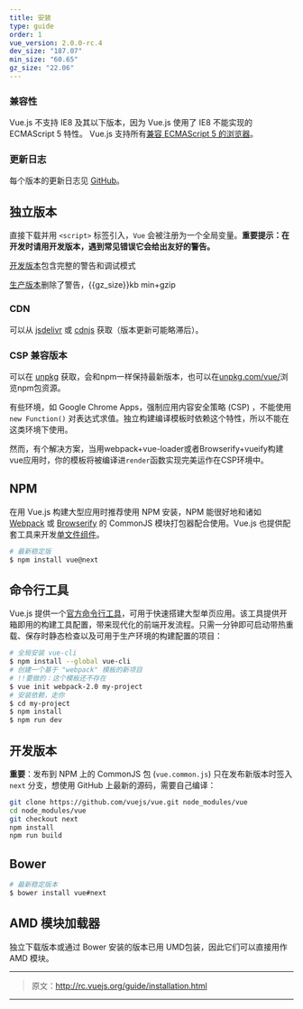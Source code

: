 ```yaml
---
title: 安装
type: guide
order: 1
vue_version: 2.0.0-rc.4
dev_size: "187.07"
min_size: "60.65"
gz_size: "22.06"
---
```


### 兼容性

Vue.js 不支持 IE8 及其以下版本，因为 Vue.js 使用了 IE8 不能实现的 ECMAScript 5 特性。 Vue.js 支持所有[兼容 ECMAScript 5 的浏览器](http://caniuse.com/#feat=es5)。

### 更新日志

每个版本的更新日志见 [GitHub](https://github.com/vuejs/vue/releases)。

## 独立版本

直接下载并用 `<script>` 标签引入，`Vue` 会被注册为一个全局变量。**重要提示：在开发时请用开发版本，遇到常见错误它会给出友好的警告。**

<div id="downloads">
<a class="button" href="http://rc.vuejs.org/js/vue.js" download>开发版本</a><span class="light info">包含完整的警告和调试模式</span>

<a class="button" href="http://rc.vuejs.org/js/vue.min.js" download>生产版本</a><span class="light info">删除了警告，{{gz_size}}kb min+gzip</span>
</div>

### CDN

可以从 [jsdelivr](http://cdn.jsdelivr.net/vue/2.0.0-rc.1/vue.min.js) 或 [cdnjs](http://cdnjs.cloudflare.com/ajax/libs/vue/2.0.0-rc.1/vue.min.js) 获取（版本更新可能略滞后）。

### CSP 兼容版本

可以在 [unpkg](https://unpkg.com/vue/dist/vue.min.js) 获取，会和npm一样保持最新版本，也可以在[unpkg.com/vue/](https://unpkg.com/vue/)浏览npm包资源。

有些环境，如 Google Chrome Apps，强制应用内容安全策略 (CSP) ，不能使用 `new Function()` 对表达式求值。独立构建编译模板时依赖这个特性，所以不能在这类环境下使用。

然而，有个解决方案，当用webpack+vue-loader或者Browserify+vueify构建vue应用时，你的模板将被编译进`render`函数实现完美运作在CSP环境中。

## NPM

在用 Vue.js 构建大型应用时推荐使用 NPM 安装，NPM 能很好地和诸如 [Webpack](http://webpack.github.io/) 或 [Browserify](http://browserify.org/) 的 CommonJS 模块打包器配合使用。Vue.js 也提供配套工具来开发[单文件组件](application.html#单文件组件)。

``` bash
# 最新稳定版
$ npm install vue@next
```

## 命令行工具

Vue.js 提供一个[官方命令行工具](https://github.com/vuejs/vue-cli)，可用于快速搭建大型单页应用。该工具提供开箱即用的构建工具配置，带来现代化的前端开发流程。只需一分钟即可启动带热重载、保存时静态检查以及可用于生产环境的构建配置的项目：

``` bash
# 全局安装 vue-cli
$ npm install --global vue-cli
# 创建一个基于 "webpack" 模板的新项目
# !!要做的：这个模板还不存在
$ vue init webpack-2.0 my-project
# 安装依赖，走你
$ cd my-project
$ npm install
$ npm run dev
```

## 开发版本

**重要**：发布到 NPM 上的 CommonJS 包 (`vue.common.js`) 只在发布新版本时签入 `next` 分支，想使用 GitHub 上最新的源码，需要自己编译：

``` bash
git clone https://github.com/vuejs/vue.git node_modules/vue
cd node_modules/vue
git checkout next
npm install
npm run build
```

## Bower

``` bash
# 最新稳定版本
$ bower install vue#next
```

## AMD 模块加载器

独立下载版本或通过 Bower 安装的版本已用 UMD包装，因此它们可以直接用作 AMD 模块。

***

> 原文：http://rc.vuejs.org/guide/installation.html

***
